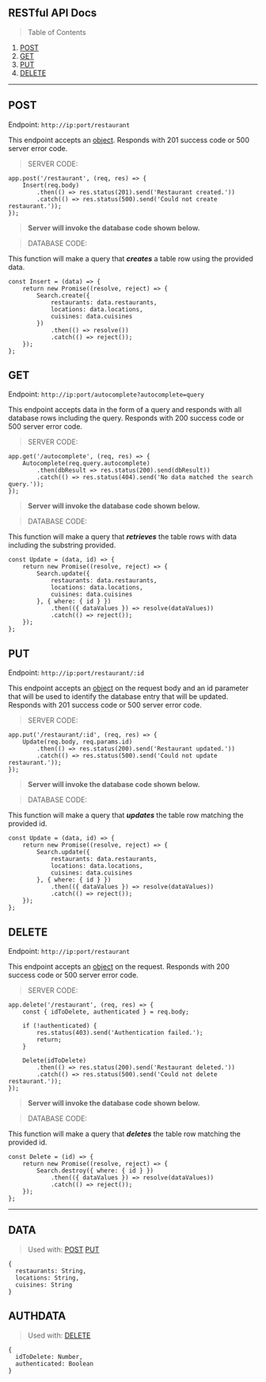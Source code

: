 ## RESTful API Docs
> Table of Contents

1. [POST](#POST)
1. [GET](#GET)
1. [PUT](#PUT)
1. [DELETE](#DELETE)

---

## POST

Endpoint: `http://ip:port/restaurant`

This endpoint accepts an [object](#DATA). Responds with 201 success code or 500 server error code.

>SERVER CODE:
```
app.post('/restaurant', (req, res) => {
	Insert(req.body)
		.then(() => res.status(201).send('Restaurant created.'))
		.catch(() => res.status(500).send('Could not create restaurant.'));
});
```

>**Server will invoke the database code shown below.** 



>DATABASE CODE:

This function will make a query that ***creates*** a table row using the provided data.
```
const Insert = (data) => {
	return new Promise((resolve, reject) => {
		Search.create({
			restaurants: data.restaurants,
			locations: data.locations,
			cuisines: data.cuisines
		})
			.then(() => resolve())
			.catch(() => reject());
	});
};
```

## GET

Endpoint: `http://ip:port/autocomplete?autocomplete=query`

This endpoint accepts data in the form of a query and responds with all database rows including the query. Responds with 200 success code or 500 server error code.

>SERVER CODE:
```
app.get('/autocomplete', (req, res) => {
	Autocomplete(req.query.autocomplete)
		.then(dbResult => res.status(200).send(dbResult))
		.catch(() => res.status(404).send('No data matched the search query.'));
});

```

>**Server will invoke the database code shown below.** 



>DATABASE CODE:

This function will make a query that ***retrieves*** the table rows with data including the substring provided.
```
const Update = (data, id) => {
	return new Promise((resolve, reject) => {
		Search.update({
			restaurants: data.restaurants,
			locations: data.locations,
			cuisines: data.cuisines
		}, { where: { id } })
			.then(({ dataValues }) => resolve(dataValues))
			.catch(() => reject());
	});
};
```

## PUT

Endpoint: `http://ip:port/restaurant/:id`

This endpoint accepts an [object](#DATA) on the request body and an id parameter that will be used to identify the database entry that will be updated. Responds with 201 success code or 500 server error code.

>SERVER CODE:
```
app.put('/restaurant/:id', (req, res) => {
	Update(req.body, req.params.id)
		.then(() => res.status(200).send('Restaurant updated.'))
		.catch(() => res.status(500).send('Could not update restaurant.'));
});
```

>**Server will invoke the database code shown below.** 



>DATABASE CODE:

This function will make a query that ***updates*** the table row matching the provided id.
```
const Update = (data, id) => {
	return new Promise((resolve, reject) => {
		Search.update({
			restaurants: data.restaurants,
			locations: data.locations,
			cuisines: data.cuisines
		}, { where: { id } })
			.then(({ dataValues }) => resolve(dataValues))
			.catch(() => reject());
	});
};
```

## DELETE

Endpoint: `http://ip:port/restaurant`

This endpoint accepts an [object](#AUTHDATA) on the request. Responds with 200 success code or 500 server error code.

>SERVER CODE:
```
app.delete('/restaurant', (req, res) => {
	const { idToDelete, authenticated } = req.body;

	if (!authenticated) {
		res.status(403).send('Authentication failed.');
		return;
	}

	Delete(idToDelete)
		.then(() => res.status(200).send('Restaurant deleted.'))
		.catch(() => res.status(500).send('Could not delete restaurant.'));
});
```

>**Server will invoke the database code shown below.** 



>DATABASE CODE:

This function will make a query that ***deletes*** the table row matching the provided id.
```
const Delete = (id) => {
	return new Promise((resolve, reject) => {
		Search.destroy({ where: { id } })
			.then(({ dataValues }) => resolve(dataValues))
			.catch(() => reject());
	});
};
```

---

## DATA
> Used with: [POST](#POST) [PUT](#PUT)
```
{
  restaurants: String,
  locations: String,
  cuisines: String
}
```

## AUTHDATA
> Used with: [DELETE](#DELETE)
```
{
  idToDelete: Number,
  authenticated: Boolean
}
```
